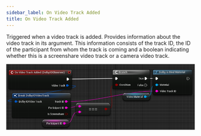 ```yaml
---
sidebar_label: On Video Track Added
title: On Video Track Added
---
```

Triggered when a video track is added. Provides information about the video track in its argument. This information consists of the track ID, the ID of the participant from whom the track is coming and a boolean indicating whether this is a screenshare video track or a camera video track.

![Sample](../../../static/img/on_video_track_added.png)